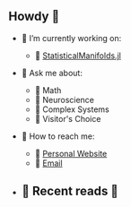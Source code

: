 ## Howdy 👋



- 🏴 I’m currently working on:
    - 🚩 [StatisticalManifolds.jl](https://github.com/JuliaManifolds/StatisticalManifolds.jl/)

- 🏴 Ask me about:
    - 🚩 Math
    - 🚩 Neuroscience
    - 🚩 Complex Systems
    - 🚩 Visitor's Choice
      
- 🏴 How to reach me: 
    - 🚩 [Personal Website]()   <!-- (https://jtcrosser.com/) -->
    - 🚩 [Email](jcrosser19@gmail.com)
      
- 🏴 Recent reads 📖
    - 



<!--
**jcrosser/jcrosser** is a ✨ _special_ ✨ repository because its `README.md` (this file) appears on your GitHub profile.

Here are some ideas to get you started:

- 🔭 I’m currently working on ...
- 🌱 I’m currently learning ...
- 👯 I’m looking to collaborate on ...
- 🤔 I’m looking for help with ...
- 💬 Ask me about ...
- 📫 How to reach me: ...
- 😄 Pronouns: ...
- ⚡ Fun fact: ...
-->
